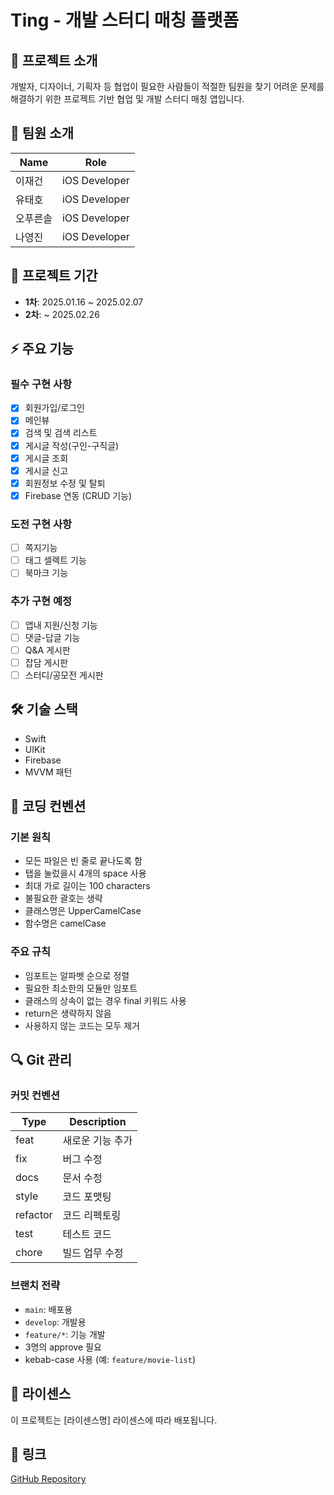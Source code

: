 # Ting - 개발 스터디 매칭 플랫폼

## 📱 프로젝트 소개
개발자, 디자이너, 기획자 등 협업이 필요한 사람들이 적절한 팀원을 찾기 어려운 문제를 해결하기 위한 프로젝트 기반 협업 및 개발 스터디 매칭 앱입니다.

## 👥 팀원 소개
| Name | Role |
|------|------|
| 이재건 | iOS Developer |
| 유태호 | iOS Developer |
| 오푸른솔 | iOS Developer |
| 나영진 | iOS Developer |

## 📅 프로젝트 기간
- **1차**: 2025.01.16 ~ 2025.02.07
- **2차**: ~ 2025.02.26

## ⚡️ 주요 기능

### 필수 구현 사항
- [x] 회원가입/로그인
- [x] 메인뷰
- [x] 검색 및 검색 리스트
- [x] 게시글 작성(구인-구직글)
- [x] 게시글 조회
- [x] 게시글 신고
- [x] 회원정보 수정 및 탈퇴
- [x] Firebase 연동 (CRUD 기능)

### 도전 구현 사항
- [ ] 쪽지기능
- [ ] 태그 셀렉트 기능
- [ ] 북마크 기능

### 추가 구현 예정
- [ ] 앱내 지원/신청 기능
- [ ] 댓글-답글 기능
- [ ] Q&A 게시판
- [ ] 잡담 게시판
- [ ] 스터디/공모전 게시판

## 🛠 기술 스택
- Swift
- UIKit
- Firebase
- MVVM 패턴

## 📝 코딩 컨벤션

### 기본 원칙
- 모든 파일은 빈 줄로 끝나도록 함
- 탭을 눌렀을시 4개의 space 사용
- 최대 가로 길이는 100 characters
- 불필요한 괄호는 생략
- 클래스명은 UpperCamelCase
- 함수명은 camelCase

### 주요 규칙
- 임포트는 알파벳 순으로 정렬
- 필요한 최소한의 모듈만 임포트
- 클래스의 상속이 없는 경우 final 키워드 사용
- return은 생략하지 않음
- 사용하지 않는 코드는 모두 제거

## 🔍 Git 관리

### 커밋 컨벤션
| Type | Description |
|------|-------------|
| feat | 새로운 기능 추가 |
| fix | 버그 수정 |
| docs | 문서 수정 |
| style | 코드 포맷팅 |
| refactor | 코드 리펙토링 |
| test | 테스트 코드 |
| chore | 빌드 업무 수정 |

### 브랜치 전략
- `main`: 배포용
- `develop`: 개발용
- `feature/*`: 기능 개발
- 3명의 approve 필요
- kebab-case 사용 (예: `feature/movie-list`)

## 📄 라이센스
이 프로젝트는 [라이센스명] 라이센스에 따라 배포됩니다.

## 🔗 링크
[GitHub Repository](repository-link)
